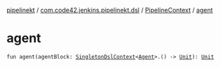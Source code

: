 [pipelinekt](../../index.md) / [com.code42.jenkins.pipelinekt.dsl](../index.md) / [PipelineContext](index.md) / [agent](./agent.md)

# agent

`fun agent(agentBlock: `[`SingletonDslContext`](../-singleton-dsl-context/index.md)`<`[`Agent`](../../com.code42.jenkins.pipelinekt.core/-agent.md)`>.() -> `[`Unit`](https://kotlinlang.org/api/latest/jvm/stdlib/kotlin/-unit/index.html)`): `[`Unit`](https://kotlinlang.org/api/latest/jvm/stdlib/kotlin/-unit/index.html)